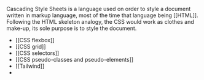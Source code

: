 Cascading Style Sheets is a language used on order to style a document written in markup language, most of the time that language being [[HTML]]. Following the HTML skeleton analogy, the CSS would work as clothes and make-up, its sole purpose is to style the document.

- [[CSS flexbox]]
- [[CSS grid]]
- [[CSS selectors]]
- [[CSS pseudo-classes and pseudo-elements]]
- [[Tailwind]]
- 